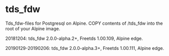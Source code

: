 # tds_fdw
Tds_fdw-files for Postgresql on Alpine. COPY contents of /tds_fdw into the root of your Alpine image.

20181204: tds_fdw 2.0.0-alpha.2+, Freetds 1.00.109, Alpine edge.

20190129-20190206: tds_fdw 2.0.0-alpha.3+, Freetds 1.00.111, Alpine edge.
